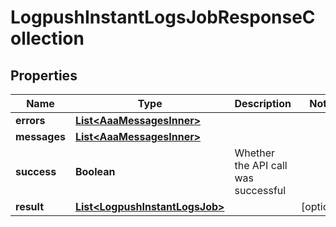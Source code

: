 

# LogpushInstantLogsJobResponseCollection


## Properties

| Name | Type | Description | Notes |
|------------ | ------------- | ------------- | -------------|
|**errors** | [**List&lt;AaaMessagesInner&gt;**](AaaMessagesInner.md) |  |  |
|**messages** | [**List&lt;AaaMessagesInner&gt;**](AaaMessagesInner.md) |  |  |
|**success** | **Boolean** | Whether the API call was successful |  |
|**result** | [**List&lt;LogpushInstantLogsJob&gt;**](LogpushInstantLogsJob.md) |  |  [optional] |



